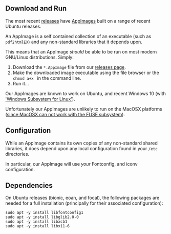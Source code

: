 ## Download and Run

The most recent [releases](https://github.com/pdf2htmlEX/pdf2htmlEX/releases) have [AppImages](https://appimage.org/) built on a range of recent Ubuntu releases.

An AppImage is a self contained collection of an executable (such as `pdf2htmlEX`) and any non-standard libraries that it depends upon.

This means that an AppImage *should* be able to be run on most modern GNU/Linux distributions. Simply:

1. Download the `*.AppImage` file from our [releases page](https://github.com/pdf2htmlEX/pdf2htmlEX/releases).
2. Make the downloaded image executable using the file browser or the `chmod a+x ` in the command line.
3. Run it...

Our AppImages are known to work on Ubuntu, and recent Windows 10 (with ['Windows Subsystem for Linux'](https://en.wikipedia.org/wiki/Windows_Subsystem_for_Linux)).

Unfortunately our AppImages are unlikely to run on the MacOSX platforms ([since MacOSX can not work with the FUSE subsystem](https://github.com/AppImage/pkg2appimage/issues/96)).

## Configuration

While an AppImage contains its own copies of any non-standard shared libraries, it does depend upon any local configuration found in your `/etc` directories.

In particular, our AppImage will use *your* Fontconfig, and iconv configuration.

## Dependencies

On Ubuntu releases (bionic, eoan, and focal), the following packages are needed for a full installation (principally for their associated configuration):

```
sudo apt -y install libfontconfig1
sudo apt -y install libglib2.0-0
sudo apt -y install libxcb1
sudo apt -y install libx11-6
```